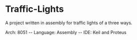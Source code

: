 # Traffic-Lights
A project written in assembly for traffic lights of a three ways.

Arch: 8051 -- 
Language: Assembly -- 
IDE: Keil and Proteus

